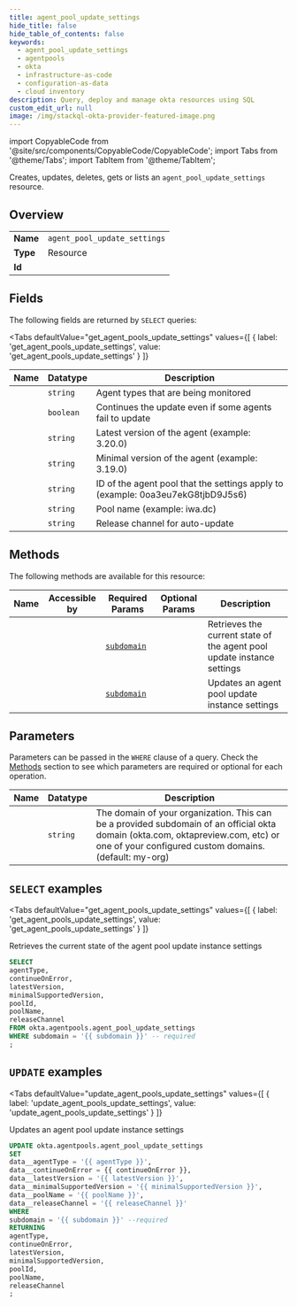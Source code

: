```yaml
--- 
title: agent_pool_update_settings
hide_title: false
hide_table_of_contents: false
keywords:
  - agent_pool_update_settings
  - agentpools
  - okta
  - infrastructure-as-code
  - configuration-as-data
  - cloud inventory
description: Query, deploy and manage okta resources using SQL
custom_edit_url: null
image: /img/stackql-okta-provider-featured-image.png
---
```


import CopyableCode from '@site/src/components/CopyableCode/CopyableCode';
import Tabs from '@theme/Tabs';
import TabItem from '@theme/TabItem';

Creates, updates, deletes, gets or lists an <code>agent_pool_update_settings</code> resource.

## Overview
<table><tbody>
<tr><td><b>Name</b></td><td><code>agent_pool_update_settings</code></td></tr>
<tr><td><b>Type</b></td><td>Resource</td></tr>
<tr><td><b>Id</b></td><td><CopyableCode code="okta.agentpools.agent_pool_update_settings" /></td></tr>
</tbody></table>

## Fields

The following fields are returned by `SELECT` queries:

<Tabs
    defaultValue="get_agent_pools_update_settings"
    values={[
        { label: 'get_agent_pools_update_settings', value: 'get_agent_pools_update_settings' }
    ]}
>
<TabItem value="get_agent_pools_update_settings">

<table>
<thead>
    <tr>
    <th>Name</th>
    <th>Datatype</th>
    <th>Description</th>
    </tr>
</thead>
<tbody>
<tr>
    <td><CopyableCode code="agentType" /></td>
    <td><code>string</code></td>
    <td>Agent types that are being monitored</td>
</tr>
<tr>
    <td><CopyableCode code="continueOnError" /></td>
    <td><code>boolean</code></td>
    <td>Continues the update even if some agents fail to update</td>
</tr>
<tr>
    <td><CopyableCode code="latestVersion" /></td>
    <td><code>string</code></td>
    <td>Latest version of the agent (example: 3.20.0)</td>
</tr>
<tr>
    <td><CopyableCode code="minimalSupportedVersion" /></td>
    <td><code>string</code></td>
    <td>Minimal version of the agent (example: 3.19.0)</td>
</tr>
<tr>
    <td><CopyableCode code="poolId" /></td>
    <td><code>string</code></td>
    <td>ID of the agent pool that the settings apply to (example: 0oa3eu7ekG8tjbD9J5s6)</td>
</tr>
<tr>
    <td><CopyableCode code="poolName" /></td>
    <td><code>string</code></td>
    <td>Pool name (example: iwa.dc)</td>
</tr>
<tr>
    <td><CopyableCode code="releaseChannel" /></td>
    <td><code>string</code></td>
    <td>Release channel for auto-update</td>
</tr>
</tbody>
</table>
</TabItem>
</Tabs>

## Methods

The following methods are available for this resource:

<table>
<thead>
    <tr>
    <th>Name</th>
    <th>Accessible by</th>
    <th>Required Params</th>
    <th>Optional Params</th>
    <th>Description</th>
    </tr>
</thead>
<tbody>
<tr>
    <td><a href="#get_agent_pools_update_settings"><CopyableCode code="get_agent_pools_update_settings" /></a></td>
    <td><CopyableCode code="select" /></td>
    <td><a href="#parameter-subdomain"><code>subdomain</code></a></td>
    <td></td>
    <td>Retrieves the current state of the agent pool update instance settings</td>
</tr>
<tr>
    <td><a href="#update_agent_pools_update_settings"><CopyableCode code="update_agent_pools_update_settings" /></a></td>
    <td><CopyableCode code="update" /></td>
    <td><a href="#parameter-subdomain"><code>subdomain</code></a></td>
    <td></td>
    <td>Updates an agent pool update instance settings</td>
</tr>
</tbody>
</table>

## Parameters

Parameters can be passed in the `WHERE` clause of a query. Check the [Methods](#methods) section to see which parameters are required or optional for each operation.

<table>
<thead>
    <tr>
    <th>Name</th>
    <th>Datatype</th>
    <th>Description</th>
    </tr>
</thead>
<tbody>
<tr id="parameter-subdomain">
    <td><CopyableCode code="subdomain" /></td>
    <td><code>string</code></td>
    <td>The domain of your organization. This can be a provided subdomain of an official okta domain (okta.com, oktapreview.com, etc) or one of your configured custom domains. (default: my-org)</td>
</tr>
</tbody>
</table>

## `SELECT` examples

<Tabs
    defaultValue="get_agent_pools_update_settings"
    values={[
        { label: 'get_agent_pools_update_settings', value: 'get_agent_pools_update_settings' }
    ]}
>
<TabItem value="get_agent_pools_update_settings">

Retrieves the current state of the agent pool update instance settings

```sql
SELECT
agentType,
continueOnError,
latestVersion,
minimalSupportedVersion,
poolId,
poolName,
releaseChannel
FROM okta.agentpools.agent_pool_update_settings
WHERE subdomain = '{{ subdomain }}' -- required
;
```
</TabItem>
</Tabs>


## `UPDATE` examples

<Tabs
    defaultValue="update_agent_pools_update_settings"
    values={[
        { label: 'update_agent_pools_update_settings', value: 'update_agent_pools_update_settings' }
    ]}
>
<TabItem value="update_agent_pools_update_settings">

Updates an agent pool update instance settings

```sql
UPDATE okta.agentpools.agent_pool_update_settings
SET 
data__agentType = '{{ agentType }}',
data__continueOnError = {{ continueOnError }},
data__latestVersion = '{{ latestVersion }}',
data__minimalSupportedVersion = '{{ minimalSupportedVersion }}',
data__poolName = '{{ poolName }}',
data__releaseChannel = '{{ releaseChannel }}'
WHERE 
subdomain = '{{ subdomain }}' --required
RETURNING
agentType,
continueOnError,
latestVersion,
minimalSupportedVersion,
poolId,
poolName,
releaseChannel
;
```
</TabItem>
</Tabs>
